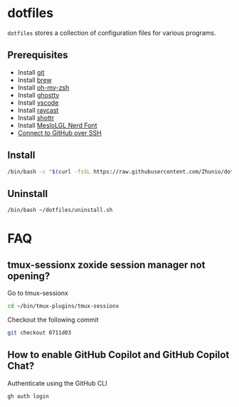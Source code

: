 # dotfiles

`dotfiles` stores a collection of configuration files for various programs.

## Prerequisites

- Install [git](https://git-scm.com/downloads)
- Install [brew](https://brew.sh/)
- Install [oh-my-zsh](https://ohmyz.sh/)
- Install [ghostty](https://ghostty.org/)
- Install [vscode](https://code.visualstudio.com/)
- Install [raycast](https://www.raycast.com/)
- Install [shottr](https://shottr.cc/)
- Install [MesloLGL Nerd Font](https://www.nerdfonts.com/)
- [Connect to GitHub over SSH](./connect-to-github-over-ssh.md)

## Install

```bash
/bin/bash -c "$(curl -fsSL https://raw.githubusercontent.com/Zhunio/dotfiles/main/install.sh)"
```

## Uninstall

```bash
/bin/bash ~/dotfiles/uninstall.sh
```

# FAQ

## tmux-sessionx zoxide session manager not opening?

Go to tmux-sessionx

```bash
cd ~/bin/tmux-plugins/tmux-sessionx
```

Checkout the following commit

```bash
git checkout 0711d03
```

## How to enable GitHub Copilot and GitHub Copilot Chat?

Authenticate using the GitHub CLI

```bash
gh auth login
```
